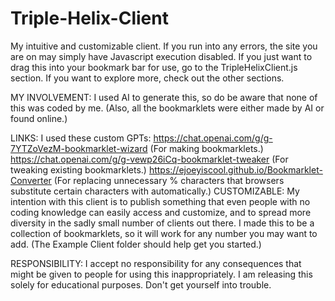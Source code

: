 # Triple-Helix-Client
My intuitive and customizable client. If you run into any errors, the site you are on may simply have Javascript execution disabled. If you just want to drag this into your bookmark bar for use, go to the TripleHelixClient.js section. If you want to explore more, check out the other sections.

MY INVOLVEMENT: I used AI to generate this, so do be aware that none of this was coded by me. (Also, all the bookmarklets were either made by AI or found online.)

LINKS: I used these custom GPTs:
https://chat.openai.com/g/g-7YTZoVezM-bookmarklet-wizard (For making bookmarklets.)
https://chat.openai.com/g/g-vewp26iCq-bookmarklet-tweaker (For tweaking existing bookmarklets.)
https://ejoeyiscool.github.io/Bookmarklet-Converter (For replacing unnecessary % characters that browsers substitute certain characters with automatically.)
CUSTOMIZABLE: My intention with this client is to publish something that even people with no coding knowledge can easily access and customize, and to spread more diversity in the sadly small number of clients out there. I made this to be a collection of bookmarklets, so it will work for any number you may want to add. (The Example Client folder should help get you started.)

RESPONSIBILITY: I accept no responsibility for any consequences that might be given to people for using this inappropriately. I am releasing this solely for educational purposes. Don't get yourself into trouble.
